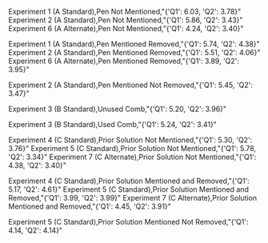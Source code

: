 Experiment 1 (A Standard),Pen Not Mentioned,"{'Q1': 6.03, 'Q2': 3.78}"
Experiment 2 (A Standard),Pen Not Mentioned,"{'Q1': 5.86, 'Q2': 3.43}"
Experiment 6 (A Alternate),Pen Not Mentioned,"{'Q1': 4.24, 'Q2': 3.40}"

Experiment 1 (A Standard),Pen Mentioned Removed,"{'Q1': 5.74, 'Q2': 4.38}"
Experiment 2 (A Standard),Pen Mentioned Removed,"{'Q1': 5.51, 'Q2': 4.06}"
Experiment 6 (A Alternate),Pen Mentioned Removed,"{'Q1': 3.89, 'Q2': 3.95}"

Experiment 2 (A Standard),Pen Mentioned Not Removed,"{'Q1': 5.45, 'Q2': 3.47}"

Experiment 3 (B Standard),Unused Comb,"{'Q1': 5.20, 'Q2': 3.96}"

Experiment 3 (B Standard),Used Comb,"{'Q1': 5.24, 'Q2': 3.41}"

Experiment 4 (C Standard),Prior Solution Not Mentioned,"{'Q1': 5.30, 'Q2': 3.76}"
Experiment 5 (C Standard),Prior Solution Not Mentioned,"{'Q1': 5.78, 'Q2': 3.34}"
Experiment 7 (C Alternate),Prior Solution Not Mentioned,"{'Q1': 4.38, 'Q2': 3.40}"

Experiment 4 (C Standard),Prior Solution Mentioned and Removed,"{'Q1': 5.17, 'Q2': 4.61}"
Experiment 5 (C Standard),Prior Solution Mentioned and Removed,"{'Q1': 3.99, 'Q2': 3.99}"
Experiment 7 (C Alternate),Prior Solution Mentioned and Removed,"{'Q1': 4.45, 'Q2': 3.91}"

Experiment 5 (C Standard),Prior Solution Mentioned Not Removed,"{'Q1': 4.14, 'Q2': 4.14}"

